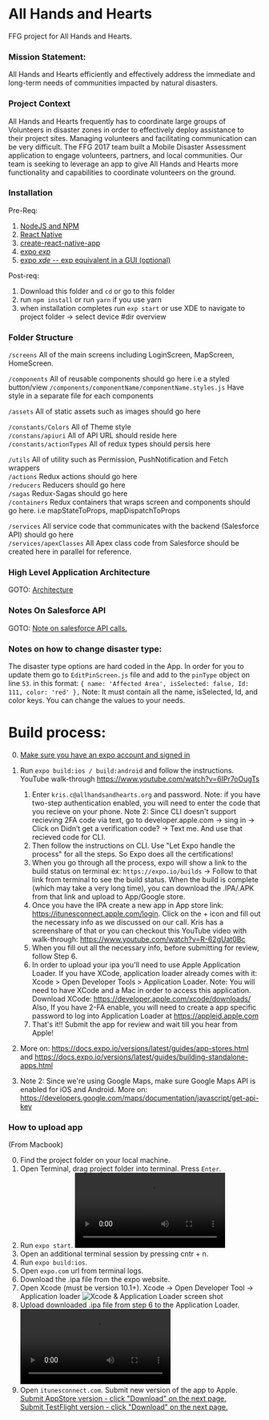 # All Hands and Hearts

FFG project for All Hands and Hearts.

### Mission Statement:

All Hands and Hearts efficiently and effectively address the immediate and long-term needs of communities impacted by natural disasters.

### Project Context

All Hands and Hearts frequently has to coordinate large groups of Volunteers in disaster zones in order to effectively deploy assistance to their project sites. Managing volunteers and facilitating communication can be very difficult. The FFG 2017 team built a Mobile Disaster Assessment application to engage volunteers, partners, and local communities. Our team is seeking to leverage an app to give All Hands and Hearts more functionality and capabilities to coordinate volunteers on the ground.

### Installation

Pre-Req:

1.  [NodeJS and NPM](https://nodejs.org/en/)
2.  [React Native](https://facebook.github.io/react-native/)
3.  [create-react-native-app](https://github.com/react-community/create-react-native-app)
4.  [expo _exp_](https://docs.expo.io/versions/latest/workflow/exp-cli)
5.  [expo _xde_ -- exp equivalent in a GUI (optional)](https://expo.io/tools#xde)

Post-req:

1.  Download this folder and `cd` or go to this folder
2.  run `npm install` or run `yarn` if you use yarn
3.  when installation completes run `exp start` or use XDE to navigate to project folder -> select device
    #dir overview

### Folder Structure

`/screens` All of the main screens including LoginScreen, MapScreen, HomeScreen.

`/components` All of reusable components should go here i.e a styled button/view
`/components/componentName/componentName.styles.js` Have style in a separate file for each components

`/assets` All of static assets such as images should go here

`/constants/Colors` All of Theme style
<br/>`/constans/apiuri` All of API URL should reside here
<br/>`/constants/actionTypes` All of redux types should persis here

`/utils` All of utility such as Permission, PushNotification and Fetch wrappers
<br/>`/actions` Redux actions should go here
<br/>`/reducers` Reducers should go here
<br/>`/sagas` Redux-Sagas should go here
<br/>`/containers` Redux containers that wraps screen and components should go here. i.e mapStateToProps, mapDispatchToProps

`/services` All service code that communicates with the backend (Salesforce API) should go here
<br/>`/services/apexClasses` All Apex class code from Salesforce should be created here in parallel for reference.

### High Level Application Architecture

GOTO: [Architecture](HAD.png)

### Notes On Salesforce API

GOTO: [Note on salesforce API calls.](API_Notes.md)

### Notes on how to change disaster type:

The disaster type options are hard coded in the App. In order for you to update them go to `EditPinScreen.js` file and add to the `pinType` object on line `53`. in this format: `{ name: 'Affected Area', isSelected: false, Id: 111, color: 'red' },`
Note: It must contain all the name, isSelected, Id, and color keys. You can change the values to your needs.

# Build process:

0.  [Make sure you have an expo account and signed in](https://expo.io/signup)
1.  Run `expo build:ios / build:android` and follow the instructions. YouTube walk-through https://www.youtube.com/watch?v=6IPr7oOugTs

    1.  Enter `kris.c@allhandsandhearts.org` and password. Note: if you have two-step authentication enabled, you will need to enter the code that you recieve on your phone. Note 2: Since CLI doesn't support recieving 2FA code via text, go to developer.apple.com -> sing in -> Click on Didn’t get a verification code? -> Text me. And use that recieved code for CLI.
    2.  Then follow the instructions on CLI. Use "Let Expo handle the process" for all the steps. So Expo does all the certifications!
    3.  When you go through all the process, expo will show a link to the build status on terminal ex: `https://expo.io/builds` -> Follow to that link from terminal to see the build status. When the build is complete (which may take a very long time), you can download the .IPA/.APK from that link and upload to App/Google store.
    4.  Once you have the IPA create a new app in App store link: https://itunesconnect.apple.com/login. Click on the + icon and fill out the necessary info as we discussed on our call. Kris has a screenshare of that or you can checkout this YouTube video with walk-through: https://www.youtube.com/watch?v=R-62gUat0Bc
    5.  When you fill out all the necessary info, before submitting for review, follow Step 6.
    6.  In order to upload your ipa you'll need to use Apple Application Loader. If you have XCode, application loader already comes with it: Xcode > Open Developer Tools > Application Loader.
        Note: You will need to have XCode and a Mac in order to access this application. Download XCode: https://developer.apple.com/xcode/downloads/
        Also, If you have 2-FA enable, you will need to create a app specific password to log into Application Loader at https://appleid.apple.com
    7.  That's it!! Submit the app for review and wait till you hear from Apple!

1.  More on: https://docs.expo.io/versions/latest/guides/app-stores.html and https://docs.expo.io/versions/latest/guides/building-standalone-apps.html
1.  Note 2: Since we're using Google Maps, make sure Google Maps API is enabled for iOS and Android. More on: https://developers.google.com/maps/documentation/javascript/get-api-key

### How to upload app

(From Macbook)

0. Find the project folder on your local machine.
1. Open Terminal, drag project folder into terminal. Press `Enter`.
1. Run `expo start`.
   ![Terminal screen recording](https://github.com/nataliedunn03/AllHandsAndHearts/blob/develop/documentation/upload_0.mov)
1. Open an additional terminal session by pressing cntr + n.
1. Run `expo build:ios`.
1. Open `expo.com` url from terminal logs.
1. Download the .ipa file from the expo website.
1. Open Xcode (must be version 10.1+). Xcode -> Open Developer Tool -> Application loader
   ![Xcode & Application Loader screen shot](https://github.com/nataliedunn03/AllHandsAndHearts/blob/develop/documentation/upload_1.png)
1. Upload downloaded .ipa file from step 6 to the Application Loader.
   ![Xcode & Application Loader](https://github.com/nataliedunn03/AllHandsAndHearts/blob/develop/documentation/upload_2.mov)
1. Open `itunesconnect.com`. Submit new version of the app to Apple.
   <br>[Submit AppStore version - click "Download" on the next page.](https://github.com/nataliedunn03/AllHandsAndHearts/blob/develop/documentation/upload_3.mov)
   <br>[Submit TestFlight version - click "Download" on the next page.](https://github.com/nataliedunn03/AllHandsAndHearts/blob/develop/documentation/upload_4.mov)
